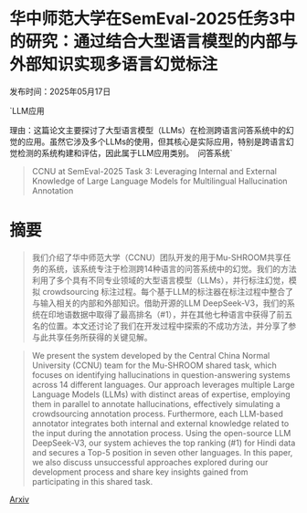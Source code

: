 # 华中师范大学在SemEval-2025任务3中的研究：通过结合大型语言模型的内部与外部知识实现多语言幻觉标注

发布时间：2025年05月17日

`LLM应用

理由：这篇论文主要探讨了大型语言模型（LLMs）在检测跨语言问答系统中的幻觉的应用。虽然它涉及多个LLMs的使用，但其核心是实际应用，特别是跨语言幻觉检测的系统构建和评估，因此属于LLM应用类别。` `问答系统`

> CCNU at SemEval-2025 Task 3: Leveraging Internal and External Knowledge of Large Language Models for Multilingual Hallucination Annotation

# 摘要

> 我们介绍了华中师范大学（CCNU）团队开发的用于Mu-SHROOM共享任务的系统，该系统专注于检测跨14种语言的问答系统中的幻觉。我们的方法利用了多个具有不同专业领域的大型语言模型（LLMs），并行标注幻觉，模拟 crowdsourcing 标注过程。每个基于LLM的标注器在标注过程中整合了与输入相关的内部和外部知识。借助开源的LLM DeepSeek-V3，我们的系统在印地语数据中取得了最高排名（#1），并在其他七种语言中获得了前五名的位置。本文还讨论了我们在开发过程中探索的不成功方法，并分享了参与此共享任务所获得的关键见解。

> We present the system developed by the Central China Normal University (CCNU) team for the Mu-SHROOM shared task, which focuses on identifying hallucinations in question-answering systems across 14 different languages. Our approach leverages multiple Large Language Models (LLMs) with distinct areas of expertise, employing them in parallel to annotate hallucinations, effectively simulating a crowdsourcing annotation process. Furthermore, each LLM-based annotator integrates both internal and external knowledge related to the input during the annotation process. Using the open-source LLM DeepSeek-V3, our system achieves the top ranking (\#1) for Hindi data and secures a Top-5 position in seven other languages. In this paper, we also discuss unsuccessful approaches explored during our development process and share key insights gained from participating in this shared task.

[Arxiv](https://arxiv.org/abs/2505.11965)